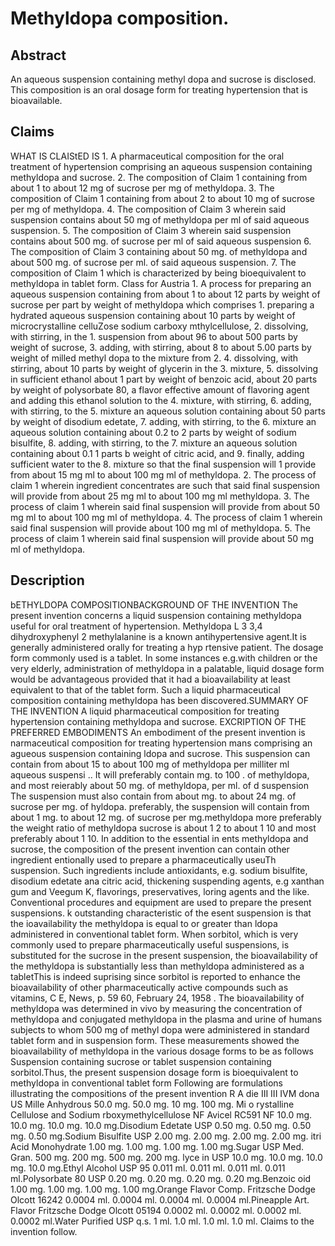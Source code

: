 # Methyldopa composition.

## Abstract
An aqueous suspension containing methyl dopa and sucrose is disclosed. This composition is an oral dosage form for treating hypertension that is bioavailable.

## Claims
WHAT IS CLAIStED IS 1. A pharmaceutical composition for the oral treatment of hypertension comprising an aqueous suspension containing methyldopa and sucrose. 2. The composition of Claim 1 containing from about 1 to about 12 mg of sucrose per mg of methyldopa. 3. The composition of Claim 1 containing from about 2 to about 10 mg of sucrose per mg of methyldopa. 4. The composition of Claim 3 wherein said suspension contains about 50 mg of methyldopa per ml of said aqueous suspension. 5. The composition of Claim 3 wherein said suspension contains about 500 mg. of sucrose per ml of said aqueous suspension 6. The composition of Claim 3 containing about 50 mg. of methyldopa and about 500 mg. of sucrose per ml. of said aqueous suspension. 7. The composition of Claim 1 which is characterized by being bioequivalent to methyldopa in tablet form. Class for Austria 1. A process for preparing an aqueous suspension containing from about 1 to about 12 parts by weight of sucrose per part by weight of methyldopa which comprises 1. preparing a hydrated aqueous suspension containing about 10 parts by weight of microcrystalline celluZose sodium carboxy mthylcellulose, 2. dissolving, with stirring, in the 1. suspension from about 96 to about 500 parts by weight of sucrose, 3. adding, with stirring, about 8 to about 5.00 parts by weight of milled methyl dopa to the mixture from 2. 4. dissolving, with stirring, about 10 parts by weight of glycerin in the 3. mixture, 5. dissolving in sufficient ethanol about 1 part by weight of benzoic acid, about 20 parts by weight of polysorbate 80, a flavor effective amount of flavoring agent and adding this ethanol solution to the 4. mixture, with stirring, 6. adding, with stirring, to the 5. mixture an aqueous solution containing about 50 parts by weight of disodium edetate, 7. adding, with stirring, to the 6. mixture an aqueous solution containing about 0.2 to 2 parts by weight of sodium bisulfite, 8. adding, with stirring, to the 7. mixture an aqueous solution containing about 0.1 1 parts b weight of citric acid, and 9. finally, adding sufficient water to the 8. mixture so that the final suspension will 1 provide from about 15 mg ml to about 100 mg ml of methyldopa. 2. The process of claim 1 wherein ingredient concentrates are such that said final suspension will provide from about 25 mg ml to about 100 mg ml methyldopa. 3. The process of claim 1 wherein said final suspension will provide from about 50 mg ml to about 100 mg ml of methyldopa. 4. The process of claim 1 wherein said final suspension will provide about 100 mg ml of methyldopa. 5. The process of claim 1 wherein said final suspension will provide about 50 mg ml of methyldopa.

## Description
bETHYLDOPA COMPOSITIONBACKGROUND OF THE INVENTION The present invention concerns a liquid suspension containing methyldopa useful for oral treatment of hypertension. Methyldopa L 3 3,4 dihydroxyphenyl 2 methylalanine is a known antihypertensive agent.It is generally administered orally for treating a hyp rtensive patient. The dosage form commonly used is a tablet. In some instances e.g.with children or the very elderly, administration of methyldopa in a palatable, liquid dosage form would be advantageous provided that it had a bioavailability at least equivalent to that of the tablet form. Such a liquid pharmaceutical composition containing methyldopa has been discovered.SUMMARY OF THE INVENTION A liquid pharmaceutical composition for treating hypertension containing methyldopa and sucrose. EXCRIPTION OF THE PREFERRED EMBODIMENTS An embodiment of the present invention is narmaceutical composition for treating hypertension mans comprising an agueous suspension containing ldopa and sucrose. This suspension can contain from about 15 to about 100 mg of methyldopa per milliter ml aqueous suspensi .. It will preferably contain mg. to 100 . of methyldopa, and most reierably about 50 mg. of methyldopa, per ml. of d suspension The suspension must also contain from about mg. to about 24 mg. of sucrose per mg. of hyldopa. preferably, the suspension will contain from about 1 mg. to about 12 mg. of sucrose per mg.methyldopa more preferably the weight ratio of methyldopa sucrose is about 1 2 to about 1 10 and most preferably about 1 10. In addition to the essential in ents methyldopa and sucrose, the composition of the present invention can contain other ingredient entionally used to prepare a pharmaceutically useuTh suspension. Such ingredients include antioxidants, e.g. sodium bisulfite, disodium edetate ana citric acid, thickening suspending agents, e.g xanthan gum and Veegum K, flavorings, preservatives, loring agents and the like. Conventional procedures and equipment are used to prepare the present suspensions. k outstanding characteristic of the esent suspension is that the ioavailability the methyldopa is equal to or greater than ldopa administered in conventional tablet form. When sorbitol, which is very commonly used to prepare pharmaceutically useful suspensions, is substituted for the sucrose in the present suspension, the bioavailability of the methyldopa is substantially less than methyldopa administered as a tabletThis is indeed suprising since sorbitol is reported to enhance the bioavailability of other pharmaceutically active compounds such as vitamins, C E, News, p. 59 60, February 24, 1958 . The bioavailability of methyldopa was determined in vivo by measuring the concentration of methyldopa and conjugated methyldopa in the plasma and urine of humans subjects to whom 500 mg of methyl dopa were administered in standard tablet form and in suspension form. These measurements showed the bioavailability of methyldopa in the various dosage forms to be as follows Suspension containing sucrose or tablet suspension containing sorbitol.Thus, the present suspension dosage form is bioequivalent to methyldopa in conventional tablet form Following are formulations illustrating the compositions of the present invention R A die III III IVM dona US Mille Anhydrous 50.0 mg. 50.0 mg. 10 mg. 100 mg. Mi o rystalline Cellulose and Sodium rboxymethylcellulose NF Avicel RC591 NF 10.0 mg. 10.0 mg. 10.0 mg. 10.0 mg.Disodium Edetate USP 0.50 mg. 0.50 mg. 0.50 mg. 0.50 mg.Sodium Bisulfite USP 2.00 mg. 2.00 mg. 2.00 mg. 2.00 mg. itri Acid Monohydrate 1.00 mg. 1.00 mg. 1.00 mg. 1.00 mg.Sugar USP Med. Gran. 500 mg. 200 mg. 500 mg. 200 mg. lyce in USP 10.0 mg. 10.0 mg. 10.0 mg. 10.0 mg.Ethyl Alcohol USP 95 0.011 ml. 0.011 ml. 0.011 ml. 0.011 ml.Polysorbate 80 USP 0.20 mg. 0.20 mg. 0.20 mg. 0.20 mg.Benzoic oid 1.00 mg. 1.00 mg. 1.00 mg. 1.00 mg.Orange Flavor Comp. Fritzsche Dodge Olcott 16242 0.0004 ml. 0.0004 ml. 0.0004 ml. 0.0004 ml.Pineapple Art. Flavor Fritzsche Dodge Olcott 05194 0.0002 ml. 0.0002 ml. 0.0002 ml. 0.0002 ml.Water Purified USP q.s. 1 ml. 1.0 ml. 1.0 ml. 1.0 ml. Claims to the invention follow.